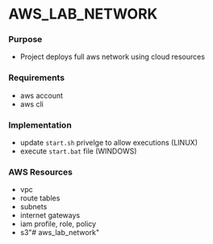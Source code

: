 # AWS_LAB_NETWORK

### Purpose
- Project deploys full aws network using cloud resources

### Requirements
- aws account
- aws cli

### Implementation
- update `start.sh` privelge to allow executions (LINUX)
- execute `start.bat` file (WINDOWS)

### AWS Resources
- vpc
- route tables
- subnets
- internet gateways
- iam profile, role, policy
- s3"# aws_lab_network" 
